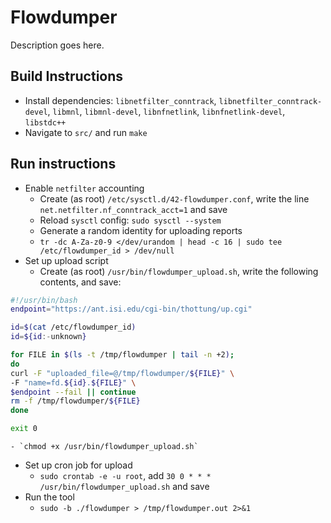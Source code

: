 
# Flowdumper

Description goes here.

## Build Instructions

- Install dependencies: `libnetfilter_conntrack`, `libnetfilter_conntrack-devel`, 
`libmnl`, `libmnl-devel`, `libnfnetlink`, `libnfnetlink-devel`, `libstdc++`
- Navigate to `src/` and run `make`

## Run instructions

- Enable `netfilter` accounting
    - Create (as root) `/etc/sysctl.d/42-flowdumper.conf`, write the line 
        `net.netfilter.nf_conntrack_acct=1` and save
    - Reload `sysctl` config: `sudo sysctl --system`
    - Generate a random identity for uploading reports
    - `tr -dc A-Za-z0-9 </dev/urandom | head -c 16 | sudo tee /etc/flowdumper_id > /dev/null`
- Set up upload script
    - Create (as root) `/usr/bin/flowdumper_upload.sh`, write the following contents, and save:

```bash
#!/usr/bin/bash
endpoint="https://ant.isi.edu/cgi-bin/thottung/up.cgi"

id=$(cat /etc/flowdumper_id)
id=${id:-unknown}

for FILE in $(ls -t /tmp/flowdumper | tail -n +2);
do
curl -F "uploaded_file=@/tmp/flowdumper/${FILE}" \
-F "name=fd.${id}.${FILE}" \
$endpoint --fail || continue
rm -f /tmp/flowdumper/${FILE}
done

exit 0
```
    - `chmod +x /usr/bin/flowdumper_upload.sh`

- Set up cron job for upload
    - `sudo crontab -e -u root`, add `30 0 * * * /usr/bin/flowdumper_upload.sh` and save
- Run the tool
    - `sudo -b ./flowdumper > /tmp/flowdumper.out 2>&1`

